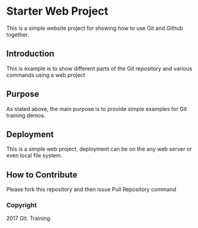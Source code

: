 # Starter Web Project

This is a simple website project for showing how to use Git and Github together.

## Introduction

This is example is to show different parts of the Git repository and various commands using a web project

## Purpose

As stated above, the main purpose is to provide simple examples for Git training demos.

## Deployment

This is a simple web project, deployment can be on the any web server or even local file system.

## How to Contribute

Please fork this repository and then issue Pull Repository command

### Copyright

2017 Git. Training.